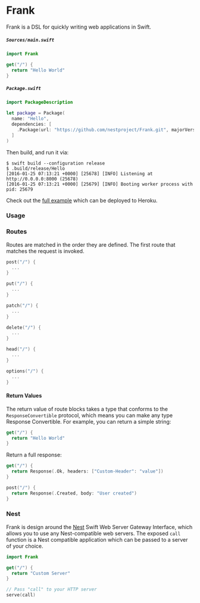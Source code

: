 # Frank

Frank is a DSL for quickly writing web applications in Swift.

##### `Sources/main.swift`

```swift
import Frank

get("/") {
  return "Hello World"
}
```

##### `Package.swift`

```swift
import PackageDescription

let package = Package(
  name: "Hello",
  dependencies: [
    .Package(url: "https://github.com/nestproject/Frank.git", majorVersion: 0, minor: 1)
  ]
)
```

Then build, and run it via:

```shell
$ swift build --configuration release
$ .build/release/Hello
[2016-01-25 07:13:21 +0000] [25678] [INFO] Listening at http://0.0.0.0:8000 (25678)
[2016-01-25 07:13:21 +0000] [25679] [INFO] Booting worker process with pid: 25679
```

Check out the [full example](https://github.com/nestproject/Frank-example)
which can be deployed to Heroku.

### Usage

### Routes

Routes are matched in the order they are defined. The first route that matches
the request is invoked.

```swift
post("/") {
  ...
}

put("/") {
  ...
}

patch("/") {
  ...
}

delete("/") {
  ...
}

head("/") {
  ...
}

options("/") {
  ...
}
```

#### Return Values

The return value of route blocks takes a type that conforms to the
`ResponseConvertible` protocol, which means you can make any type Response
Convertible. For example, you can return a simple string:

```swift
get("/") {
  return "Hello World"
}
```

Return a full response:

```swift
get("/") {
  return Response(.Ok, headers: ["Custom-Header": "value"])
}

post("/") {
  return Response(.Created, body: "User created")
}
```

### Nest

Frank is design around the [Nest](https://github.com/nestproject/Nest) Swift
Web Server Gateway Interface, which allows you to use any Nest-compatible web
servers. The exposed `call` function is a Nest compatible application which can
be passed to a server of your choice.

```swift
import Frank

get("/") {
  return "Custom Server"
}

// Pass "call" to your HTTP server
serve(call)
```
